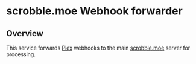 # scrobble.moe Webhook forwarder

## Overview

This service forwards [Plex](https://plex.tv) webhooks to the main
[scrobble.moe](https://github.com/scrobble-moe/server) server for processing.
